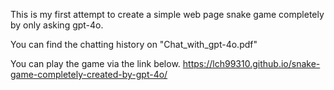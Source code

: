 This is my first attempt to create a simple web page snake game completely by only asking gpt-4o.

You can find the chatting history on "Chat_with_gpt-4o.pdf"

You can play the game via the link below.
https://lch99310.github.io/snake-game-completely-created-by-gpt-4o/
